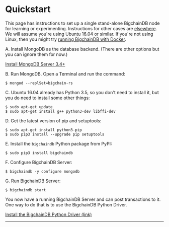 # Quickstart

This page has instructions to set up a single stand-alone BigchainDB node for learning or experimenting. Instructions for other cases are [elsewhere](introduction.html). We will assume you're using Ubuntu 16.04 or similar. If you're not using Linux, then you might try [running BigchainDB with Docker](appendices/run-with-docker.html).

A. Install MongoDB as the database backend. (There are other options but you can ignore them for now.)

[Install MongoDB Server 3.4+](https://docs.mongodb.com/manual/tutorial/install-mongodb-on-ubuntu/)

B. Run MongoDB. Open a Terminal and run the command:
```text
$ mongod --replSet=bigchain-rs
```

C. Ubuntu 16.04 already has Python 3.5, so you don't need to install it, but you do need to install some other things:
```text
$ sudo apt-get update
$ sudo apt-get install g++ python3-dev libffi-dev
```

D. Get the latest version of pip and setuptools:
```text
$ sudo apt-get install python3-pip
$ sudo pip3 install --upgrade pip setuptools
```

E. Install the `bigchaindb` Python package from PyPI:
```text
$ sudo pip3 install bigchaindb
```

F. Configure BigchainDB Server:
```text
$ bigchaindb -y configure mongodb
```

G. Run BigchainDB Server:
```text
$ bigchaindb start
```

You now have a running BigchainDB Server and can post transactions to it.
One way to do that is to use the BigchainDB Python Driver.

[Install the BigchainDB Python Driver (link)](https://docs.bigchaindb.com/projects/py-driver/en/latest/quickstart.html)

<hr>

<br>
<br>
<br>
<br>
<br>
<br>
<br>
<br>
<br>
<br>
<br>
<br>
